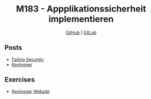 <h1 align="center">M183 - Appplikationssicherheit implementieren</h1>
<p align="center">
  <a href="https://github.com/3n3a-school/m183">GitHub</a> | <a href="https://gitlab.com/3n3a/m183">GitLab</a>
</p>

## Posts
* [Failing Securely](./posts/fail-securely.md)
* [Keylogger](./posts/keylogger.md)

## Exercises
* [Keylogger Website](./exercises/a01)
